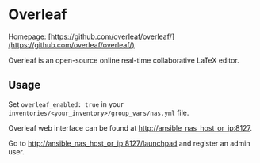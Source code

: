 # Overleaf

Homepage: [https://github.com/overleaf/overleaf/](https://github.com/overleaf/overleaf/)

Overleaf is an open-source online real-time collaborative LaTeX editor.

## Usage

Set `overleaf_enabled: true` in your `inventories/<your_inventory>/group_vars/nas.yml` file.

Overleaf web interface can be found at [http://ansible_nas_host_or_ip:8127](http://ansible_nas_host_or_ip:8127).

Go to <http://ansible_nas_host_or_ip:8127/launchpad> and register an admin user.

